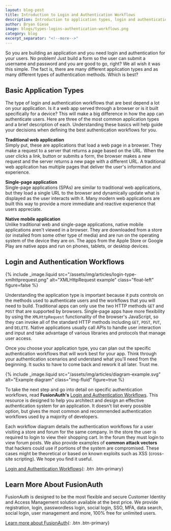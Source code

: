 ```yaml
---
layout: blog-post
title: Introduction to Login and Authentication Workflows
description: Introduction to application types, login and authentication workflows. Start here to learn how to architect and design an effective authentication system.
author: Bryan Giese
image: blogs/types-logins-authentication-workflows.png
category: blog
excerpt_separator: "<!--more-->"
---
```


So you are building an application and you need login and authentication for your users. No problem! Just build a form so the user can submit a username and password and you are good to go, right? We all wish it was this simple. The fact is, there are many different application types and as many different types of authentication methods. Which is best?

<!--more-->

## Basic Application Types

The type of login and authentication workflows that are best depend a lot on your application. Is it a web app served through a browser or is it built specifically for a device? This will make a big difference in how the app can authenticate users. Here are three of the most common application types and a brief description of each. Understanding these basics will help guide your decisions when defining the best authentication workflows for you.

**Traditional web application**<br>
Simply put, these are applications that load a web page in a browser. They make a request to a server that returns a page based on the URL. When the user clicks a link, button or submits a form, the browser makes a new request and the server returns a new page with a different URL. A traditional web application has multiple pages that deliver the user's information and experience.

**Single-page application**<br>
Single-page applications (SPAs) are similar to traditional web applications, but they load a single URL to the browser and dynamically update what is displayed as the user interacts with it. Many modern web applications are built this way to provide a more immediate and reactive experience that users appreciate.

**Native mobile application**<br>
Unlike traditional web and single-page applications, native mobile applications aren't viewed in a browser. They are downloaded from a store (or installed from some other type of media) and are run on the operating system of the device they are on. The apps from the Apple Store or Google Play are native apps and run on phones, tablets, or desktop devices.

## Login and Authentication Workflows

{% include _image.liquid src="/assets/img/articles/login-type-xmlhttprequest.png" alt="XMLHttpRequest example" class="float-left" figure=false %}

Understanding the application type is important because it puts controls on the methods used to authenticate users and the workflows that you will need to build. Traditional apps can only use the two HTTP methods `GET` and `POST` that are supported by browsers. Single-page apps have more flexibility by using the `XMLHttpRequest` functionality of the browser's JavaScript, so they can invoke all of the standard HTTP methods including `GET`, `POST`, `PUT`, and `DELETE`. Native applications usually call APIs to handle user interaction and input and take advantage of various libraries and protocols that manage user access.

Once you choose your application type, you can plan out the specific authentication workflows that will work best for your app. Think through your authentication scenarios and understand what you'll need from the beginning. It sucks to have to come back and rework it all later. Trust me.

{% include _image.liquid src="/assets/img/articles/diagram-example.svg" alt="Example diagram" class="img-fluid" figure=true %}

To take the next step and go into detail on specific authentication workflows, read **FusionAuth's** [Login and Authentication Workflows](/learn/expert-advice/authentication/login-authentication-workflows). This resource is designed to help you architect and design an effective authentication system for an application. It doesn't list every possible option, but gives the most common and recommended authentication workflows used by a majority of developers.

Each workflow diagram details the authentication workflows for a user visiting a store and forum for the same company. In the store the user is required to login to view their shopping cart. In the forum they must login to view forum posts. We also provide examples of **common attack vectors** that hackers could use if portions of the system are compromised. These cases might be theoretical or based on known exploits such as XSS (cross-site scripting). We hope you find it useful.

[Login and Authentication Workflows](/learn/expert-advice/authentication/login-authentication-workflows "Jump to Types of Logins and Authentication Workflows"){: .btn .btn-primary}

## Learn More About FusionAuth

FusionAuth is designed to be the most flexible and secure Customer Identity and Access Management solution available at the best price. We provide registration, login, passwordless login, social login, SSO, MFA, data search, social login, user management and more, 100% free for unlimited users.

[Learn more about FusionAuth](/ "FusionAuth Home"){: .btn .btn-primary}
